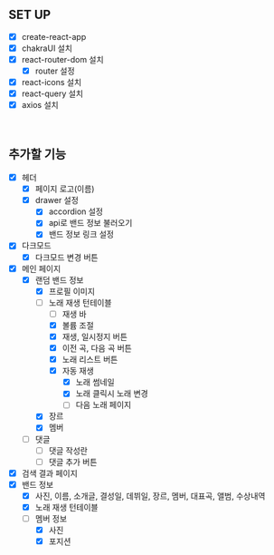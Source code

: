 ## SET UP

- [x] create-react-app
- [x] chakraUI 설치
- [x] react-router-dom 설치
  - [x] router 설정
- [x] react-icons 설치
- [x] react-query 설치
- [x] axios 설치

<br>

## 추가할 기능

- [x] 헤더
  - [x] 페이지 로고(이름)
  - [x] drawer 설정
    - [x] accordion 설정
    - [x] api로 밴드 정보 불러오기
    - [x] 밴드 정보 링크 설정
- [x] 다크모드
  - [x] 다크모드 변경 버튼
- [x] 메인 페이지
  - [x] 랜덤 밴드 정보
    - [x] 프로필 이미지
    - [ ] 노래 재생 턴테이블
      - [ ] 재생 바
      - [x] 볼륨 조절
      - [x] 재생, 일시정지 버튼
      - [x] 이전 곡, 다음 곡 버튼
      - [x] 노래 리스트 버튼
      - [x] 자동 재생
        - [x] 노래 썸네일
        - [x] 노래 클릭시 노래 변경
        - [ ] 다음 노래 페이지
    - [x] 장르
    - [x] 멤버
  - [ ] 댓글
    - [ ] 댓글 작성란
    - [ ] 댓글 추가 버튼
- [x] 검색 결과 페이지
- [x] 밴드 정보
  - [x] 사진, 이름, 소개글, 결성일, 데뷔일, 장르, 멤버, 대표곡, 앨범, 수상내역
  - [x] 노래 재생 턴테이블
  - [ ] 멤버 정보
    - [x] 사진
    - [x] 포지션
